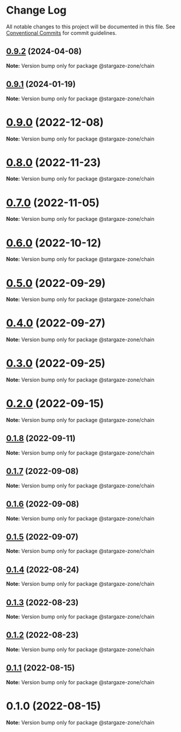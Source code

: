 # Change Log

All notable changes to this project will be documented in this file.
See [Conventional Commits](https://conventionalcommits.org) for commit guidelines.

## [0.9.2](https://github.com/cosmology-tech/stargazejs/compare/@stargaze-zone/chain@0.9.1...@stargaze-zone/chain@0.9.2) (2024-04-08)

**Note:** Version bump only for package @stargaze-zone/chain





## [0.9.1](https://github.com/cosmology-tech/stargazejs/compare/@stargaze-zone/chain@0.9.0...@stargaze-zone/chain@0.9.1) (2024-01-19)

**Note:** Version bump only for package @stargaze-zone/chain





# [0.9.0](https://github.com/cosmology-tech/stargazejs/compare/@stargaze-zone/chain@0.8.0...@stargaze-zone/chain@0.9.0) (2022-12-08)

**Note:** Version bump only for package @stargaze-zone/chain





# [0.8.0](https://github.com/cosmology-tech/stargazejs/compare/@stargaze-zone/chain@0.7.0...@stargaze-zone/chain@0.8.0) (2022-11-23)

**Note:** Version bump only for package @stargaze-zone/chain





# [0.7.0](https://github.com/cosmology-tech/stargazejs/compare/@stargaze-zone/chain@0.6.0...@stargaze-zone/chain@0.7.0) (2022-11-05)

**Note:** Version bump only for package @stargaze-zone/chain





# [0.6.0](https://github.com/cosmology-tech/stargazejs/compare/@stargaze-zone/chain@0.5.0...@stargaze-zone/chain@0.6.0) (2022-10-12)

**Note:** Version bump only for package @stargaze-zone/chain





# [0.5.0](https://github.com/cosmology-tech/stargazejs/compare/@stargaze-zone/chain@0.4.0...@stargaze-zone/chain@0.5.0) (2022-09-29)

**Note:** Version bump only for package @stargaze-zone/chain





# [0.4.0](https://github.com/cosmology-tech/stargazejs/compare/@stargaze-zone/chain@0.3.0...@stargaze-zone/chain@0.4.0) (2022-09-27)

**Note:** Version bump only for package @stargaze-zone/chain





# [0.3.0](https://github.com/cosmology-tech/stargazejs/compare/@stargaze-zone/chain@0.2.0...@stargaze-zone/chain@0.3.0) (2022-09-25)

**Note:** Version bump only for package @stargaze-zone/chain





# [0.2.0](https://github.com/cosmology-tech/stargazejs/compare/@stargaze-zone/chain@0.1.8...@stargaze-zone/chain@0.2.0) (2022-09-15)

**Note:** Version bump only for package @stargaze-zone/chain





## [0.1.8](https://github.com/cosmology-tech/stargazejs/compare/@stargaze-zone/chain@0.1.7...@stargaze-zone/chain@0.1.8) (2022-09-11)

**Note:** Version bump only for package @stargaze-zone/chain





## [0.1.7](https://github.com/cosmology-tech/stargazejs/compare/@stargaze-zone/chain@0.1.6...@stargaze-zone/chain@0.1.7) (2022-09-08)

**Note:** Version bump only for package @stargaze-zone/chain





## [0.1.6](https://github.com/cosmology-tech/stargazejs/compare/@stargaze-zone/chain@0.1.5...@stargaze-zone/chain@0.1.6) (2022-09-08)

**Note:** Version bump only for package @stargaze-zone/chain





## [0.1.5](https://github.com/cosmology-tech/stargazejs/compare/@stargaze-zone/chain@0.1.4...@stargaze-zone/chain@0.1.5) (2022-09-07)

**Note:** Version bump only for package @stargaze-zone/chain





## [0.1.4](https://github.com/cosmology-tech/stargazejs/compare/@stargaze-zone/chain@0.1.3...@stargaze-zone/chain@0.1.4) (2022-08-24)

**Note:** Version bump only for package @stargaze-zone/chain





## [0.1.3](https://github.com/cosmology-tech/stargazejs/compare/@stargaze-zone/chain@0.1.2...@stargaze-zone/chain@0.1.3) (2022-08-23)

**Note:** Version bump only for package @stargaze-zone/chain





## [0.1.2](https://github.com/cosmology-tech/stargazejs/compare/@stargaze-zone/chain@0.1.1...@stargaze-zone/chain@0.1.2) (2022-08-23)

**Note:** Version bump only for package @stargaze-zone/chain





## [0.1.1](https://github.com/cosmology-tech/stargazejs/compare/@stargaze-zone/chain@0.1.0...@stargaze-zone/chain@0.1.1) (2022-08-15)

**Note:** Version bump only for package @stargaze-zone/chain





# 0.1.0 (2022-08-15)

**Note:** Version bump only for package @stargaze-zone/chain
